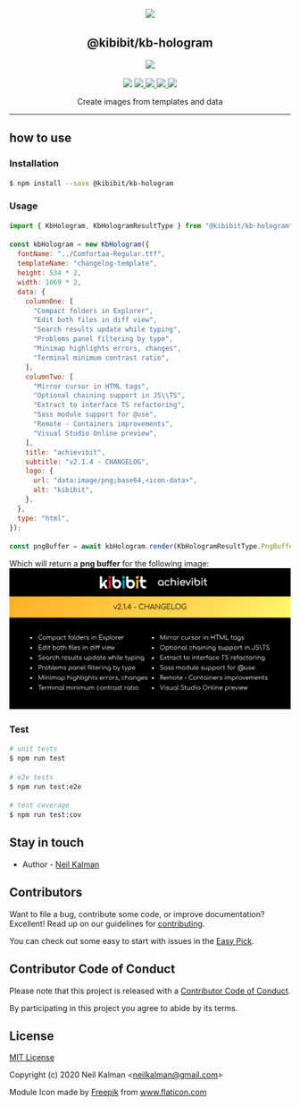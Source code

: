 <p align="center">
  <a href="https://github.com/Kibibit/kb-hologram" target="blank"><img src="http://kibibit.io/kibibit-assets/kb-hologram/logo.svg" width="150" ></a>
  <h2 align="center">
    @kibibit/kb-hologram
  </h2>
</p>
<p align="center">
  <a href="https://www.npmjs.com/package/@kibibit/kb-hologram"><img src="https://img.shields.io/npm/v/@kibibit/kb-hologram/latest.svg?style=for-the-badge&logo=npm&color=CB3837"></a>
</p>
<p align="center">
  <a href="https://www.npmjs.com/package/@kibibit/kb-hologram"><img src="https://img.shields.io/npm/v/@kibibit/kb-hologram/next.svg?style=flat-square&logo=npm&color=CB3837"></a>
  <a href="https://travis-ci.org/Kibibit/kb-hologram">
  <img src="https://travis-ci.org/Kibibit/kb-hologram.svg?branch=master">
  </a>
  <a href="https://coveralls.io/github/Kibibit/kb-hologram?branch=master">
  <img src="https://coveralls.io/repos/github/Kibibit/kb-hologram/badge.svg?branch=master">
  </a>
  <a href="http://greenkeeper.io">
    <img src="https://badges.greenkeeper.io/Kibibit/kb-hologram.svg">
  </a>
  <a href="https://salt.bountysource.com/teams/kibibit"><img src="https://img.shields.io/endpoint.svg?url=https://monthly-salt.now.sh/kibibit&style=flat-square"></a>
</p>
<p align="center">
  Create images from templates and data
</p>
<hr>

## how to use

### Installation

```bash
$ npm install --save @kibibit/kb-hologram
```

### Usage

```javascript
import { KbHologram, KbHologramResultType } from "@kibibit/kb-hologram";

const kbHologram = new KbHologram({
  fontName: "../Comfortaa-Regular.ttf",
  templateName: "changelog-template",
  height: 534 * 2,
  width: 1069 * 2,
  data: {
    columnOne: [
      "Compact folders in Explorer",
      "Edit both files in diff view",
      "Search results update while typing",
      "Problems panel filtering by type",
      "Minimap highlights errors, changes",
      "Terminal minimum contrast ratio",
    ],
    columnTwo: [
      "Mirror cursor in HTML tags",
      "Optional chaining support in JS\\TS",
      "Extract to interface TS refactoring",
      "Sass module support for @use",
      "Remote - Containers improvements",
      "Visual Studio Online preview",
    ],
    title: "achievibit",
    subtitle: "v2.1.4 - CHANGELOG",
    logo: {
      url: "data:image/png;base64,<icon-data>",
      alt: "kibibit",
    },
  },
  type: "html",
});

const pngBuffer = await kbHologram.render(KbHologramResultType.PngBuffer);
```

Which will return a **png buffer** for the following image:
![generated changelog](https://raw.githubusercontent.com/Kibibit/kb-hologram/next/src/__image_snapshots__/image-maker-spec-ts-image-maker-should-generate-changelog-from-html-template-1-snap.png)

### Test

```bash
# unit tests
$ npm run test

# e2e tests
$ npm run test:e2e

# test coverage
$ npm run test:cov
```

## Stay in touch

- Author - [Neil Kalman](https://github.com/thatkookooguy)

## Contributors

Want to file a bug, contribute some code, or improve documentation? Excellent! Read up on our guidelines for [contributing](CONTRIBUTING.MD).

You can check out some easy to start with issues in the [Easy Pick](https://github.com/Kibibit/kb-hologram/labels/Easy%20Pick).

## Contributor Code of Conduct

Please note that this project is released with a [Contributor Code of Conduct](CODE_OF_CONDUCT.md).

By participating in this project you agree to abide by its terms.

## License

[MIT License](LICENSE)

Copyright (c) 2020 Neil Kalman &lt;neilkalman@gmail.com&gt;

<div>Module Icon made by <a href="https://www.flaticon.com/authors/freepik" title="Freepik">Freepik</a> from <a href="https://www.flaticon.com/" title="Flaticon">www.flaticon.com</a></div>
